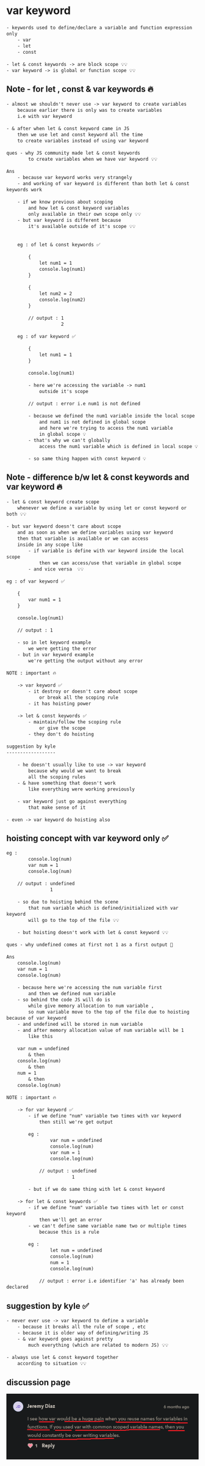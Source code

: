 # var keyword

    - keywords used to define/declare a variable and function expression only
        - var 
        - let 
        - const 

    - let & const keywords -> are block scope 💡💡
    - var keyword -> is global or function scope 💡💡

## Note - for let , const & var keywords 🔥

    - almost we shouldn't never use -> var keyword to create variables
        because earlier there is only was to create variables 
        i.e with var keyword

    - & after when let & const keyword came in JS 
        then we use let and const keyword all the time 
        to create variables instead of using var keyword

    ques - why JS community made let & const keywords 
            to create variables when we have var keyword 💡💡

    Ans 
        - because var keyword works very strangely
        - and working of var keyword is different than both let & const keywords work
        
        - if we know previous about scoping 
            and how let & const keyword variables 
            only available in their own scope only 💡💡
        - but var keyword is different because 
            it's available outside of it's scope 💡💡
        

        eg : of let & const keywords ✅

            {
                let num1 = 1
                console.log(num1)
            }

            {
                let num2 = 2
                console.log(num2)
            }

            // output : 1
                        2

        eg : of var keyword ✅

            {
                let num1 = 1
            }

            console.log(num1)

            - here we're accessing the variable -> num1
                outside it's scope

            // output : error i.e num1 is not defined

            - because we defined the num1 variable inside the local scope
                and num1 is not defined in global scope
                and here we're trying to access the num1 variable 
                in global scope 💡
            - that's why we can't globally 
                access the num1 variable which is defined in local scope 💡

            - so same thing happen with const keyword 💡

## Note - difference b/w let & const keywords and var keyword 🔥

    - let & const keyword create scope 
        whenever we define a variable by using let or const keyword or both 💡💡

    - but var keyword doesn't care about scope 
        and as soon as when we define variables using var keyword
        then that variable is available or we can access
        inside in any scope like 
            - if variable is define with var keyword inside the local scope
                then we can access/use that variable in global scope    
            - and vice versa  💡💡
    
    eg : of var keyword ✅

        {
            var num1 = 1
        }

        console.log(num1)

        // output : 1

        - so in let keyword example 
            we were getting the error
        - but in var keyword example
            we're getting the output without any error 

    NOTE : important 🔥

        -> var keyword ✅ 
            - it destroy or doesn't care about scope
                or break all the scoping rule
            - it has hoisting power

        -> let & const keywords ✅
            - maintain/follow the scoping rule
                or give the scope
            - they don't do hoisting

    suggestion by kyle 
    ------------------
    
        - he doesn't usually like to use -> var keyword
            because why would we want to break 
            all the scoping rules
        - & have something that doesn't work 
            like everything were working previously

        - var keyword just go against everything 
            that make sense of it 

    - even -> var keyword do hoisting also

## hoisting concept with var keyword only ✅

    eg : 
            console.log(num)
            var num = 1
            console.log(num)
            
        // output : undefined
                    1

        - so due to hoisting behind the scene
            that num variable which is defined/initialized with var keyword
            will go to the top of the file 💡💡

        - but hoisting doesn't work with let & const keyword 💡💡

    ques - why undefined comes at first not 1 as a first output 📝

    Ans 
        console.log(num)
        var num = 1
        console.log(num)

        - because here we're accessing the num variable first
            and then we defined num variable 
        - so behind the code JS will do is
            while give memory allocation to num variable , 
            so num variable move to the top of the file due to hoisting because of var keyword
        - and undefined will be stored in num variable 
        - and after memory allocation value of num variable will be 1
            like this 

        var num = undefined
            & then 
        console.log(num)
            & then
        num = 1
            & then
        console.log(num)

    NOTE : important 🔥

        -> for var keyword ✅
            - if we define "num" variable two times with var keyword 
                then still we're get output

            eg : 
                    var num = undefined 
                    console.log(num)
                    var num = 1
                    console.log(num)

                // output : undefined 
                            1
                        
            - but if we do same thing with let & const keyword

        -> for let & const keywords ✅
            - if we define "num" variable two times with let or const keyword
                then we'll get an error 
            - we can't define same variable name two or multiple times 
                because this is a rule 

            eg : 
                    let num = undefined 
                    console.log(num)
                    num = 1
                    console.log(num)

                // output : error i.e identifier 'a' has already been declared

## suggestion by kyle ✅

    - never ever use -> var keyword to define a variable 
        - because it breaks all the rule of scope , etc
        - because it is older way of defining/writing JS 
        - & var keyword goes against pretty 
            much everything (which are related to modern JS) 💡💡

    - always use let & const keyword together
        according to situation 💡💡

## discussion page

!["var keyword"](../../all-chats-pics-of-lectures/1-beginner-JS-course-chats-pics/24-var.png "var keyword")

